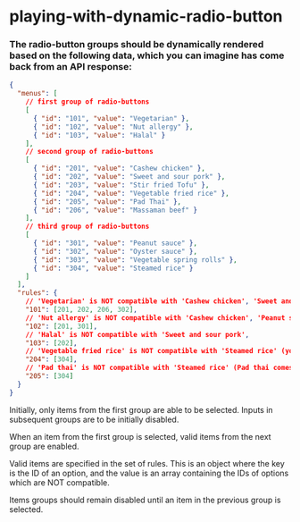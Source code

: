 # playing-with-dynamic-radio-button

### The radio-button groups should be dynamically rendered based on the following data, which you can imagine has come back from an API response:

```json
{
  "menus": [
    // first group of radio-buttons
    [
      { "id": "101", "value": "Vegetarian" },
      { "id": "102", "value": "Nut allergy" },
      { "id": "103", "value": "Halal" }
    ],
    // second group of radio-buttons
    [
      { "id": "201", "value": "Cashew chicken" },
      { "id": "202", "value": "Sweet and sour pork" },
      { "id": "203", "value": "Stir fried Tofu" },
      { "id": "204", "value": "Vegetable fried rice" },
      { "id": "205", "value": "Pad Thai" },
      { "id": "206", "value": "Massaman beef" }
    ],
    // third group of radio-buttons
    [
      { "id": "301", "value": "Peanut sauce" },
      { "id": "302", "value": "Oyster sauce" },
      { "id": "303", "value": "Vegetable spring rolls" },
      { "id": "304", "value": "Steamed rice" }
    ]
  ],
  "rules": {
    // 'Vegetarian' is NOT compatible with 'Cashew chicken', 'Sweet and sour pork', 'Massaman beef', 'Oyster sauce'
    "101": [201, 202, 206, 302],
    // 'Nut allergy' is NOT compatible with 'Cashew chicken', 'Peanut sauce',
    "102": [201, 301],
    // 'Halal' is NOT compatible with 'Sweet and sour pork',
    "103": [202],
    // 'Vegetable fried rice' is NOT compatible with 'Steamed rice' (you don't need more rice... carb overload),
    "204": [304],
    // 'Pad thai' is NOT compatible with 'Steamed rice' (Pad thai comes with noodles),
    "205": [304]
  }
}
```

Initially, only items from the first group are able to be selected. Inputs in subsequent groups are to be initially disabled.

When an item from the first group is selected, valid items from the next group are enabled.

Valid items are specified in the set of rules. This is an object where the key is the ID of an option, and the value is an array containing the IDs of options which are NOT compatible.

Items groups should remain disabled until an item in the previous group is selected.
